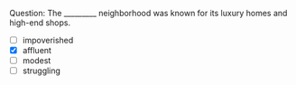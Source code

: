 Question: The _________ neighborhood was known for its luxury homes and high-end shops.  
- [ ] impoverished  
- [x] affluent  
- [ ] modest  
- [ ] struggling  